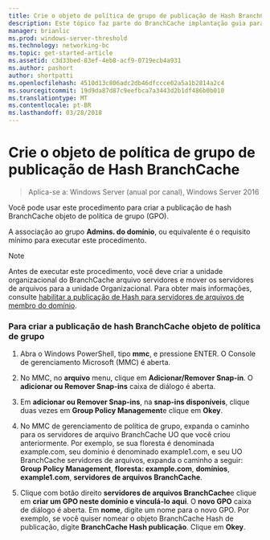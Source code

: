 ```yaml
---
title: Crie o objeto de política de grupo de publicação de Hash BranchCache
description: Este tópico faz parte do BranchCache implantação guia para Windows Server 2016, que demonstra como implantar BranchCache nos modos de cache hospedado e distribuídos para otimizar o uso de largura de banda WAN em filiais
manager: brianlic
ms.prod: windows-server-threshold
ms.technology: networking-bc
ms.topic: get-started-article
ms.assetid: c3d33bed-83ef-4eb8-acf9-0719ecb4a931
ms.author: pashort
author: shortpatti
ms.openlocfilehash: 4510d13c806adc2db46dfccce02a5a1b2814a2c4
ms.sourcegitcommit: 19d9da87d87c9eefbca7a3443d2b1df486b0b010
ms.translationtype: MT
ms.contentlocale: pt-BR
ms.lasthandoff: 03/28/2018
---
```

# <a name="create-the-branchcache-hash-publication-group-policy-object"></a>Crie o objeto de política de grupo de publicação de Hash BranchCache

>Aplica-se a: Windows Server (anual por canal), Windows Server 2016

Você pode usar este procedimento para criar a publicação de hash BranchCache objeto de política de grupo (GPO).  
  
A associação ao grupo **Admins. do domínio**, ou equivalente é o requisito mínimo para executar este procedimento.  
  
> [!NOTE]  
> Antes de executar este procedimento, você deve criar a unidade organizacional do BranchCache arquivo servidores e mover os servidores de arquivos para a unidade Organizacional. Para obter mais informações, consulte [habilitar a publicação de Hash para servidores de arquivos de membro do domínio](../../branchcache/deploy/Enable-Hash-Publication-for-Domain-Member-File-Servers.md).  
  
### <a name="to-create-the-branchcache-hash-publication-group-policy-object"></a>Para criar a publicação de hash BranchCache objeto de política de grupo  
  
1.  Abra o Windows PowerShell, tipo **mmc**, e pressione ENTER. O Console de gerenciamento Microsoft (MMC) é aberta.  
  
2.  No MMC, no **arquivo** menu, clique em **Adicionar/Remover Snap-in**. O **adicionar ou Remover Snap-ins** caixa de diálogo é aberta.  
  
3.  Em **adicionar ou Remover Snap-ins**, na **snap-ins disponíveis**, clique duas vezes em **Group Policy Management**e clique em **Okey**.  
  
4.  No MMC de gerenciamento de política de grupo, expanda o caminho para os servidores de arquivo BranchCache UO que você criou anteriormente. Por exemplo, se sua floresta é denominada example.com, seu domínio é denominado example1.com, e seu UO BranchCache servidores de arquivos, expanda o caminho a seguir: **Group Policy Management**, **floresta: example.com**, **domínios**, **example1.com**, **servidores de arquivos BranchCache**.  
  
5.  Clique com botão direito **servidores de arquivos BranchCache**e clique em **criar um GPO neste domínio e vinculá-lo aqui**. O **novo GPO** caixa de diálogo é aberta. Em **nome**, digite um nome para o novo GPO. Por exemplo, se você quiser nomear o objeto BranchCache Hash de publicação, digite **BranchCache Hash publicação**. Clique em **Okey**.  
  


